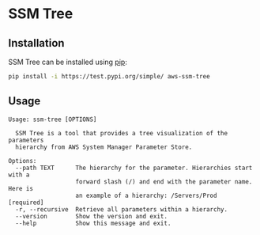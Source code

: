 # SSM Tree

## Installation

SSM Tree can be installed using [pip](https://pip.pypa.io/en/stable/):

```bash
pip install -i https://test.pypi.org/simple/ aws-ssm-tree
```

## Usage

```
Usage: ssm-tree [OPTIONS]

  SSM Tree is a tool that provides a tree visualization of the parameters
  hierarchy from AWS System Manager Parameter Store.

Options:
  --path TEXT      The hierarchy for the parameter. Hierarchies start with a
                   forward slash (/) and end with the parameter name. Here is
                   an example of a hierarchy: /Servers/Prod  [required]
  -r, --recursive  Retrieve all parameters within a hierarchy.
  --version        Show the version and exit.
  --help           Show this message and exit.
  ```